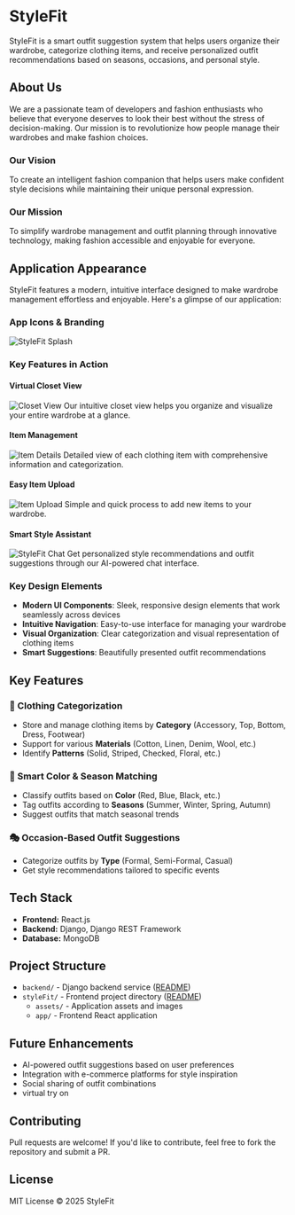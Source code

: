 # StyleFit

StyleFit is a smart outfit suggestion system that helps users organize their wardrobe, categorize clothing items, and receive personalized outfit recommendations based on seasons, occasions, and personal style.

## About Us

We are a passionate team of developers and fashion enthusiasts who believe that everyone deserves to look their best without the stress of decision-making. Our mission is to revolutionize how people manage their wardrobes and make fashion choices.

### Our Vision
To create an intelligent fashion companion that helps users make confident style decisions while maintaining their unique personal expression.

### Our Mission
To simplify wardrobe management and outfit planning through innovative technology, making fashion accessible and enjoyable for everyone.

## Application Appearance

StyleFit features a modern, intuitive interface designed to make wardrobe management effortless and enjoyable. Here's a glimpse of our application:

### App Icons & Branding
![StyleFit Splash](styleFit/assets/images/splash.png)

### Key Features in Action

#### Virtual Closet View
![Closet View](styleFit/assets/images/closet-view.png)
Our intuitive closet view helps you organize and visualize your entire wardrobe at a glance.

#### Item Management
![Item Details](styleFit/assets/images/item-details.png)
Detailed view of each clothing item with comprehensive information and categorization.

#### Easy Item Upload
![Item Upload](styleFit/assets/images/item-upload.png)
Simple and quick process to add new items to your wardrobe.

#### Smart Style Assistant
![StyleFit Chat](styleFit/assets/images/stylefit-chat-image.png)
Get personalized style recommendations and outfit suggestions through our AI-powered chat interface.

### Key Design Elements
- **Modern UI Components**: Sleek, responsive design elements that work seamlessly across devices
- **Intuitive Navigation**: Easy-to-use interface for managing your wardrobe
- **Visual Organization**: Clear categorization and visual representation of clothing items
- **Smart Suggestions**: Beautifully presented outfit recommendations

## Key Features

### 👕 Clothing Categorization
- Store and manage clothing items by **Category** (Accessory, Top, Bottom, Dress, Footwear)
- Support for various **Materials** (Cotton, Linen, Denim, Wool, etc.)
- Identify **Patterns** (Solid, Striped, Checked, Floral, etc.)

### 🎨 Smart Color & Season Matching
- Classify outfits based on **Color** (Red, Blue, Black, etc.)
- Tag outfits according to **Seasons** (Summer, Winter, Spring, Autumn)
- Suggest outfits that match seasonal trends

### 🎭 Occasion-Based Outfit Suggestions
- Categorize outfits by **Type** (Formal, Semi-Formal, Casual)
- Get style recommendations tailored to specific events

## Tech Stack
- **Frontend:** React.js
- **Backend:** Django, Django REST Framework
- **Database:** MongoDB

## Project Structure
- `backend/` - Django backend service ([README](/backend/README.md))
- `styleFit/` - Frontend project directory ([README](/styleFit/README.md))
  - `assets/` - Application assets and images
  - `app/` - Frontend React application


## Future Enhancements
- AI-powered outfit suggestions based on user preferences
- Integration with e-commerce platforms for style inspiration
- Social sharing of outfit combinations
- virtual try on

## Contributing
Pull requests are welcome! If you'd like to contribute, feel free to fork the repository and submit a PR.

## License
MIT License © 2025 StyleFit
